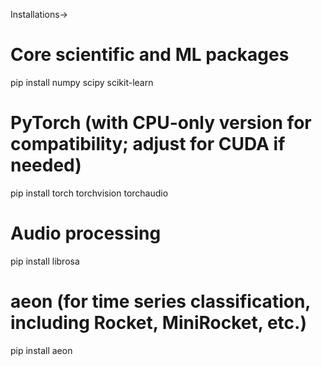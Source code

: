 Installations->

# Core scientific and ML packages
pip install numpy scipy scikit-learn

# PyTorch (with CPU-only version for compatibility; adjust for CUDA if needed)
pip install torch torchvision torchaudio

# Audio processing
pip install librosa

# aeon (for time series classification, including Rocket, MiniRocket, etc.)
pip install aeon
